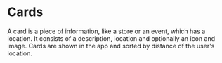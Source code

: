 # Cards
A card is a piece of information, like a store or an event, which has a location. It consists of a description, location and optionally an icon and image. Cards are shown in the app and sorted by distance of the user's location.